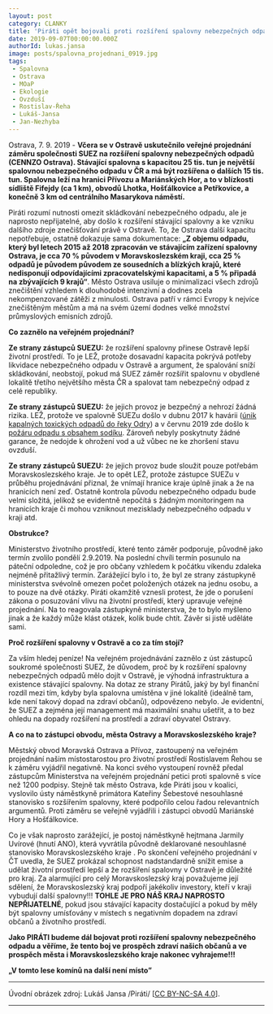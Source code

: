```yaml
---
layout: post
category: CLANKY
title: 'Piráti opět bojovali proti rozšíření spalovny nebezpečných odpadů v Ostravě'
date: 2019-09-07T00:00:00.000Z
authorId: lukas.jansa
image: posts/spalovna_projednani_0919.jpg
tags:
 - Spalovna
 - Ostrava
 - MOaP
 - Ekologie
 - Ovzduší
 - Rostislav-Řeha
 - Lukáš-Jansa
 - Jan-Nezhyba
---
```


Ostrava, 7. 9. 2019 - **Včera se v Ostravě uskutečnilo veřejné projednání záměru společnosti SUEZ na rozšíření spalovny nebezpečných odpadů (CENNZO Ostrava). Stávající spalovna s kapacitou 25 tis. tun je největší spalovnou nebezpečného odpadu v ČR a má být rozšířena o dalších 15 tis. tun. Spalovna leží na hranici Přívozu a Mariánských Hor, a to v blízkosti sídliště Fifejdy (ca 1 km), obvodů Lhotka, Hošťálkovice a Petřkovice, a konečně 3 km od centrálního Masarykova náměstí.**

Piráti rozumí nutnosti omezit skládkování nebezpečného odpadu, ale je naprosto nepřijatelné, aby došlo k rozšíření stávající spalovny a ke vzniku dalšího zdroje znečišťování právě v Ostravě. To, že Ostrava další kapacitu nepotřebuje, ostatně dokazuje sama dokumentace: **„Z objemu odpadu, který byl letech 2015 až 2018 zpracován ve stávajícím zařízení spalovny Ostrava, je cca 70 % původem v Moravskoslezském kraji, cca 25 % odpadů je původem původem ze sousedních a blízkých krajů, které nedisponují odpovídajícími zpracovatelskými kapacitami, a 5 % připadá na zbývajících 9 krajů“**. Město Ostrava usiluje o minimalizaci všech zdrojů znečištění vzhledem k  dlouhodobé intenzivní a dodnes zcela nekompenzované zátěži z minulosti. Ostrava patří v rámci Evropy k nejvíce znečištěným městům a má na svém území dodnes velké množství průmyslových emisních zdrojů.

**Co zaznělo na veřejném projednání?**

**Ze strany zástupců SUEZU:** že rozšíření spalovny přinese Ostravě lepší životní prostředí. To je LEŽ, protože dosavadní kapacita pokrývá potřeby likvidace nebezpečného odpadu v Ostravě a argument, že spalování sníží skládkování, neobstojí, pokud má SUEZ záměr rozšířit spalovnu v obydlené lokalitě třetího největšího města ČR a spalovat tam nebezpečný odpad z celé republiky.

**Ze strany zástupců SUEZU:** že jejich provoz je bezpečný a nehrozí žádná rizika. LEŽ, protože ve spalovně SUEZu došlo v dubnu 2017 k havárii ([únik kapalných toxických odpadů do řeky Odry](http://www.cizp.cz/Pokutu-temer-milion-korun-ulozili-inspektori-CIZP-za-unik-zvlast-nebezpecnych-zavadnych-latek-do-reky-Odry.html?fbclid=IwAR1mRVORljivmuUNHUdQLEL3zvKgn5JWTqiKNuUOFW6r9Uo7s3aS57ECvnA)) a v červnu 2019 zde došlo k [požáru odpadu s obsahem sodíku](https://www.denik.cz/nehody/v-ostravske-spalovne-suez-dnes-rano-horelo-20190613.html). Zároveň nebyly poskytnuty žádné garance, že nedojde k ohrožení vod a už vůbec ne ke zhoršení stavu ovzduší.

**Ze strany zástupců SUEZU:** že jejich provoz bude sloužit pouze potřebám Moravskoslezského kraje. Je to opět LEŽ, protože zástupce SUEZu v průběhu projednávání přiznal, že vnímají hranice kraje úplně jinak a že na hranicích není zeď. Ostatně kontrola původu nebezpečného odpadu bude velmi složitá, jelikož se evidentně nepočítá s žádným monitoringem na hranicích kraje či mohou vzniknout mezisklady nebezpečného odpadu v kraji atd.

**Obstrukce?**

Ministerstvo životního prostředí, které tento záměr podporuje, původně jako termín zvolilo pondělí&nbsp;2.9.2019. Na poslední chvíli termín posunulo na páteční odpoledne, což je pro občany vzhledem k počátku víkendu zdaleka nejméně přitažlivý termín. Zarážející bylo i to, že byl ze strany zástupkyně ministerstva svévolně omezen počet položených otázek na jednu osobu, a to pouze na dvě otázky. Piráti okamžitě vznesli protest, že jde o porušení zákona o posuzování vlivu na životní prostředí, který upravuje veřejné projednání. Na to reagovala zástupkyně ministerstva, že to bylo myšleno jinak a že každý může klást otázek, kolik bude chtít. Závěr si jistě uděláte sami.

**Proč rozšíření spalovny v Ostravě a co za tím stojí?**

Za vším hledej peníze! Na veřejném projednávání zaznělo z úst zástupců soukromé společnosti SUEZ, že důvodem, proč by k rozšíření spalovny nebezpečných odpadů mělo dojít v Ostravě, je výhodná infrastruktura a existence stávající spalovny. Na dotaz ze strany Pirátů, jaký by byl finanční rozdíl mezi tím, kdyby byla spalovna umístěna v jiné lokalitě (ideálně tam, kde není takový dopad na zdraví občanů), odpovězeno nebylo. Je evidentní, že SUEZ a zejména její management má maximální snahu ušetřit, a to bez ohledu na dopady rozšíření na prostředí a zdraví obyvatel Ostravy.

**A co na to zástupci obvodu, města Ostravy a Moravskoslezského kraje?**

Městský obvod Moravská Ostrava a Přívoz, zastoupený na veřejném projednání našim místostarostou pro životní prostředí Rostislavem Řehou se k záměru vyjádřil negativně. Na konci svého vystoupení rovněž předal zástupcům Ministerstva na veřejném projednání petici proti spalovně s více než 1200 podpisy. Stejně tak město Ostrava, kde Piráti jsou v koalici, vyslovilo ústy náměstkyně primátora Kateřiny Šebestové nesouhlasné stanovisko s rozšířením spalovny, které podpořilo celou řadou relevantních argumentů. Proti záměru se veřejně vyjádřili i zástupci obvodů Mariánské Hory a Hošťálkovice.

Co je však naprosto zarážející, je postoj náměstkyně hejtmana Jarmily Uvírové (hnutí ANO), která vyvrátila původně deklarované nesouhlasné stanovisko Moravskoslezského kraje . Po skončení veřejného projednání v ČT uvedla, že SUEZ prokázal schopnost nadstandardně snížit emise a udělat životní prostředí lepší a že rozšíření spalovny v Ostravě je důležité pro kraj. Za alarmující pro celý Moravskoslezský kraj považujeme její sdělení, že Moravskoslezský kraj podpoří jakékoliv investory, kteří v kraji vybudují další spalovny!!! **TOHLE JE PRO NÁŠ KRAJ NAPROSTO NEPŘIJATELNÉ**, pokud jsou stávající kapacity dostačující a pokud by měly být spalovny umísťovány v místech s negativním dopadem na zdraví občanů a životního prostředí.

**Jako PIRÁTI budeme dál bojovat proti rozšíření spalovny nebezpečného odpadu a věříme, že tento boj ve prospěch zdraví našich občanů a ve prospěch města i Moravskoslezského kraje nakonec vyhrajeme!!!**

**„V tomto lese komínů na další není místo”**

---

Úvodní obrázek zdroj: Lukáš Jansa /Piráti/ \[[CC BY-NC-SA 4.0](https://creativecommons.org/licenses/by-nc-sa/4.0/deed.cs)\].

- - -
